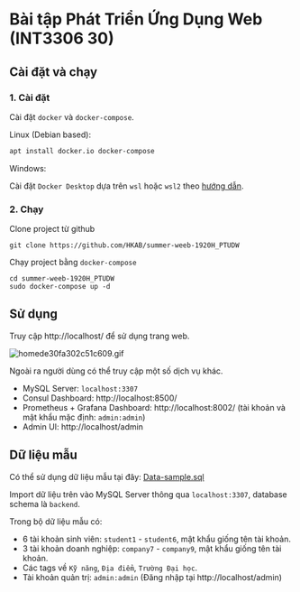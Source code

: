 # Bài tập Phát Triển Ứng Dụng Web (INT3306 30)

## Cài đặt và chạy

### 1. Cài đặt

Cài đặt `docker` và `docker-compose`.

Linux (Debian based):
```bash
apt install docker.io docker-compose
```
Windows:

Cài đặt `Docker Desktop` dựa trên `wsl` hoặc `wsl2` theo [hướng dẫn](https://docs.docker.com/docker-for-windows/install/).

### 2. Chạy

Clone project từ github

```
git clone https://github.com/HKAB/summer-weeb-1920H_PTUDW
```

Chạy project bằng `docker-compose`

```
cd summer-weeb-1920H_PTUDW
sudo docker-compose up -d
```

## Sử dụng

Truy cập http://localhost/ để sử dụng trang web.


![homede30fa302c51c609.gif](https://s7.gifyu.com/images/homede30fa302c51c609.gif)

Ngoài ra người dùng có thể truy cập một số dịch vụ khác.
- MySQL Server: `localhost:3307`
- Consul Dashboard: http://localhost:8500/
- Prometheus + Grafana Dashboard: http://localhost:8002/ (tài khoản và mật khẩu mặc định: `admin:admin`)
- Admin UI: http://localhost/admin

## Dữ liệu mẫu

Có thể sử dụng dữ liệu mẫu tại đây: [Data-sample.sql](https://drive.google.com/file/d/1I3WYE6YC5bnQ2MvwNN2rMTv5WU2_apxo/view?usp=sharing)

Import dữ liệu trên vào MySQL Server thông qua `localhost:3307`, database schema là `backend`.

Trong bộ dữ liệu mẫu có:
- 6 tài khoản sinh viên: `student1` - `student6`, mật khẩu giống tên tài khoản.
- 3 tài khoản doanh nghiệp: `company7` - `company9`, mật khẩu giống tên tài khoản.
- Các tags về `Kỹ năng`, `Địa điểm`, `Trường Đại học`.
- Tài khoản quản trị: `admin:admin` (Đăng nhập tại http://localhost/admin)
